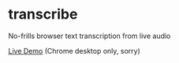 # transcribe
No-frills browser text transcription from live audio

[Live Demo](https://jimwebb.com/transcribe/) (Chrome desktop only, sorry)
